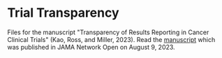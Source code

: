 # Trial Transparency

Files for the manuscript "Transparency of Results Reporting in Cancer Clinical Trials" (Kao, Ross, and Miller, 2023). Read the [manuscript]([url](https://jamanetwork.com/journals/jamanetworkopen/fullarticle/2808125)https://jamanetwork.com/journals/jamanetworkopen/fullarticle/2808125) which was published in JAMA Network Open on August 9, 2023.
